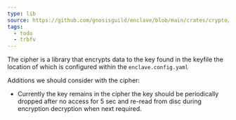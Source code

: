 ```yaml
---
type: lib
source: https://github.com/gnosisguild/enclave/blob/main/crates/crypto/src/cipher.rs
tags:
  - todo
  - trbfv
---
```

The cipher is a library that encrypts data to the key found in the keyfile the location of which is configured within the `enclave.config.yaml` 

Additions we should consider with the cipher:
- Currently the key remains in the cipher the key should be periodically dropped after no access for 5 sec and re-read from disc during encryption decryption when next required.


